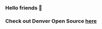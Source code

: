 
### Hello friends 👋
### Check out Denver Open Source [here](https://www.meetup.com/DOSUG1/)

<!--
![Sample image](https://www.freepsdbazaar.com/wp-content/uploads/2020/06/sky-replace/sun-rise/sunrise-19-freepsdbazaar.jpg)

 

**danhillenbrand/danhillenbrand** is a ✨ _special_ ✨ repository because its `README.md` (this file) appears on your GitHub profile.

Here are some ideas to get you started:
<details>
    <summary>More On</summary>
- 🔭 I’m currently working on ...
    
- 🌱 I’m currently learning ...
    
    - a nested item
    
- 👯 I’m looking to collaborate on ...
    
- 🤔 I’m looking for help with ...
</details>

Here's a numbered list:
1. 💬 Ask me about ...
1. 📫 How to reach me: ...
1. 😄 Pronouns: ...
1. ⚡ Fun fact: ...

-[ ] checklist #1
-[ ] checklist #2
-[x] checked item

| heading1 | heading2 | heading3 |
| :--- | :---: | ---: |
| row 1 column 1 | row 1 column 2 | row 1 column 3 |

To get a list in a table, you have to do the whole table as html.

**testbold**
*test Italics*
 ~~Cross out~~
 > quoted text

Remember to put a line break after the quote

-->
